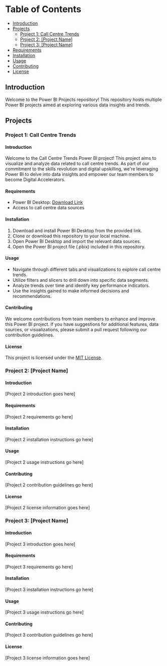 # Table of Contents
- [Introduction](#introduction)
- [Projects](#projects)
  - [Project 1: Call Centre Trends](#project-1-call-centre-trends)
  - [Project 2: [Project Name]](#project-2-project-name)
  - [Project 3: [Project Name]](#project-3-project-name)
- [Requirements](#requirements)
- [Installation](#installation)
- [Usage](#usage)
- [Contributing](#contributing)
- [License](#license)

## Introduction
Welcome to the Power BI Projects repository! This repository hosts multiple Power BI projects aimed at exploring various data insights and trends.

## Projects

### Project 1: Call Centre Trends

#### Introduction
Welcome to the Call Centre Trends Power BI project! This project aims to visualize and analyze data related to call centre trends. As part of our commitment to the skills revolution and digital upskilling, we're leveraging Power BI to delve into data insights and empower our team members to become Digital Accelerators.

#### Requirements
- Power BI Desktop: [Download Link](https://powerbi.microsoft.com/en-us/desktop/)
- Access to call centre data sources

#### Installation
1. Download and install Power BI Desktop from the provided link.
2. Clone or download this repository to your local machine.
3. Open Power BI Desktop and import the relevant data sources.
4. Open the Power BI project file (.pbix) included in this repository.

#### Usage
- Navigate through different tabs and visualizations to explore call centre trends.
- Utilize filters and slicers to drill down into specific data segments.
- Analyze trends over time and identify key performance indicators.
- Use the insights gained to make informed decisions and recommendations.

#### Contributing
We welcome contributions from team members to enhance and improve this Power BI project. If you have suggestions for additional features, data sources, or visualizations, please submit a pull request following our contribution guidelines.

#### License
This project is licensed under the [MIT License](LICENSE).

### Project 2: [Project Name]

#### Introduction
[Project 2 introduction goes here]

#### Requirements
[Project 2 requirements go here]

#### Installation
[Project 2 installation instructions go here]

#### Usage
[Project 2 usage instructions go here]

#### Contributing
[Project 2 contribution guidelines go here]

#### License
[Project 2 license information goes here]

### Project 3: [Project Name]

#### Introduction
[Project 3 introduction goes here]

#### Requirements
[Project 3 requirements go here]

#### Installation
[Project 3 installation instructions go here]

#### Usage
[Project 3 usage instructions go here]

#### Contributing
[Project 3 contribution guidelines go here]

#### License
[Project 3 license information goes here]
